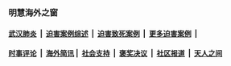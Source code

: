 
### 明慧海外之窗

####  [武汉肺炎](indexes/365.md?t=02011500) &nbsp;|&nbsp;  [迫害案例综述](indexes/328.md?t=02011500) &nbsp;|&nbsp; [迫害致死案例](indexes/277.md?t=02011500)  &nbsp;|&nbsp; [更多迫害案例](indexes/81.md?t=02011500)  &nbsp;|&nbsp; 
####  [时事评论](indexes/251.md?t=02011500) &nbsp;|&nbsp; [海外简讯](indexes/245.md?t=02011500)&nbsp;|&nbsp;  [社会支持](indexes/140.md?t=02011500) &nbsp;|&nbsp; [褒奖决议](indexes/282.md?t=02011500) &nbsp;|&nbsp; [社区报道](indexes/91.md?t=02011500)  &nbsp;|&nbsp; [天人之间](indexes/78.md?t=02011500) 

